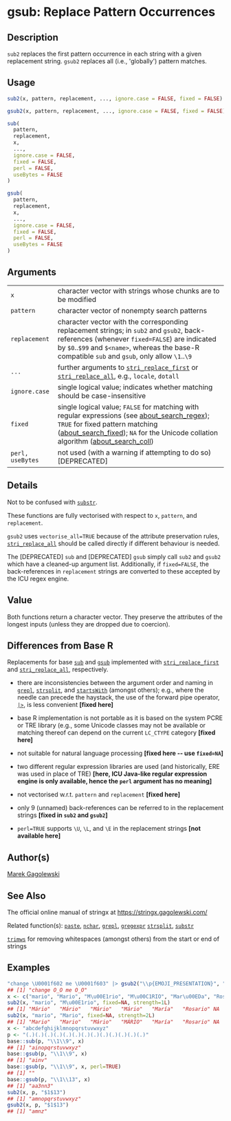 # gsub: Replace Pattern Occurrences

## Description

`sub2` replaces the first pattern occurrence in each string with a given replacement string. `gsub2` replaces all (i.e., \'globally\') pattern matches.

## Usage

```r
sub2(x, pattern, replacement, ..., ignore.case = FALSE, fixed = FALSE)

gsub2(x, pattern, replacement, ..., ignore.case = FALSE, fixed = FALSE)

sub(
  pattern,
  replacement,
  x,
  ...,
  ignore.case = FALSE,
  fixed = FALSE,
  perl = FALSE,
  useBytes = FALSE
)

gsub(
  pattern,
  replacement,
  x,
  ...,
  ignore.case = FALSE,
  fixed = FALSE,
  perl = FALSE,
  useBytes = FALSE
)
```

## Arguments

|                  |                                                                                                                                                                                                                                                                                                                                                                                                                      |
|------------------|----------------------------------------------------------------------------------------------------------------------------------------------------------------------------------------------------------------------------------------------------------------------------------------------------------------------------------------------------------------------------------------------------------------------|
| `x`              | character vector with strings whose chunks are to be modified                                                                                                                                                                                                                                                                                                                                                        |
| `pattern`        | character vector of nonempty search patterns                                                                                                                                                                                                                                                                                                                                                                         |
| `replacement`    | character vector with the corresponding replacement strings; in `sub2` and `gsub2`, back-references (whenever `fixed=FALSE`) are indicated by `$0`..`$99` and `$<name>`, whereas the base-R compatible `sub` and `gsub`, only allow `\1`..`\9`                                                                                                                                                                       |
| `...`            | further arguments to [`stri_replace_first`](https://stringi.gagolewski.com/rapi/stri_replace.html) or [`stri_replace_all`](https://stringi.gagolewski.com/rapi/stri_replace.html), e.g., `locale`, `dotall`                                                                                                                                                                                                          |
| `ignore.case`    | single logical value; indicates whether matching should be case-insensitive                                                                                                                                                                                                                                                                                                                                          |
| `fixed`          | single logical value; `FALSE` for matching with regular expressions (see [about\_search\_regex](https://stringi.gagolewski.com/rapi/about_search_regex.html)); `TRUE` for fixed pattern matching ([about\_search\_fixed](https://stringi.gagolewski.com/rapi/about_search_fixed.html)); `NA` for the Unicode collation algorithm ([about\_search\_coll](https://stringi.gagolewski.com/rapi/about_search_coll.html)) |
| `perl, useBytes` | not used (with a warning if attempting to do so) \[DEPRECATED\]                                                                                                                                                                                                                                                                                                                                                      |

## Details

Not to be confused with [`substr`](substr.md).

These functions are fully vectorised with respect to `x`, `pattern`, and `replacement`.

`gsub2` uses `vectorise_all=TRUE` because of the attribute preservation rules, [`stri_replace_all`](https://stringi.gagolewski.com/rapi/stri_replace.html) should be called directly if different behaviour is needed.

The \[DEPRECATED\] `sub` and \[DEPRECATED\] `gsub` simply call `sub2` and `gsub2` which have a cleaned-up argument list. Additionally, if `fixed=FALSE`, the back-references in `replacement` strings are converted to these accepted by the <span class="pkg">ICU</span> regex engine.

## Value

Both functions return a character vector. They preserve the attributes of the longest inputs (unless they are dropped due to coercion).

## Differences from Base R

Replacements for base [`sub`](https://stat.ethz.ch/R-manual/R-devel/library/base/help/sub.html) and [`gsub`](https://stat.ethz.ch/R-manual/R-devel/library/base/help/gsub.html) implemented with [`stri_replace_first`](https://stringi.gagolewski.com/rapi/stri_replace.html) and [`stri_replace_all`](https://stringi.gagolewski.com/rapi/stri_replace.html), respectively.

-   there are inconsistencies between the argument order and naming in [`grepl`](https://stat.ethz.ch/R-manual/R-devel/library/base/help/grepl.html), [`strsplit`](https://stat.ethz.ch/R-manual/R-devel/library/base/help/strsplit.html), and [`startsWith`](https://stat.ethz.ch/R-manual/R-devel/library/base/help/startsWith.html) (amongst others); e.g., where the needle can precede the haystack, the use of the forward pipe operator, [`|>`](https://stat.ethz.ch/R-manual/R-devel/library/base/help/%7C%3E.html), is less convenient **\[fixed here\]**

-   base R implementation is not portable as it is based on the system PCRE or TRE library (e.g., some Unicode classes may not be available or matching thereof can depend on the current `LC_CTYPE` category **\[fixed here\]**

-   not suitable for natural language processing **\[fixed here -- use `fixed=NA`\]**

-   two different regular expression libraries are used (and historically, ERE was used in place of TRE) **\[here, <span class="pkg">ICU</span> Java-like regular expression engine is only available, hence the `perl` argument has no meaning\]**

-   not vectorised w.r.t. `pattern` and `replacement` **\[fixed here\]**

-   only 9 (unnamed) back-references can be referred to in the replacement strings **\[fixed in `sub2` and `gsub2`\]**

-   `perl=TRUE` supports `\U`, `\L`, and `\E` in the replacement strings **\[not available here\]**

## Author(s)

[Marek Gagolewski](https://www.gagolewski.com/)

## See Also

The official online manual of <span class="pkg">stringx</span> at <https://stringx.gagolewski.com/>

Related function(s): [`paste`](paste.md), [`nchar`](nchar.md), [`grepl`](grepl.md), [`gregexpr`](gregexpr.md) [`strsplit`](strsplit.md), [`substr`](substr.md)

[`trimws`](trimws.md) for removing whitespaces (amongst others) from the start or end of strings

## Examples




```r
"change \U0001f602 me \U0001f603" |> gsub2("\\p{EMOJI_PRESENTATION}", "O_O")
## [1] "change O_O me O_O"
x <- c("mario", "Mario", "M\u00E1rio", "M\u00C1RIO", "Mar\u00EDa", "Rosario", NA)
sub2(x, "mario", "M\u00E1rio", fixed=NA, strength=1L)
## [1] "Mário"   "Mário"   "Mário"   "Mário"   "María"   "Rosario" NA
sub2(x, "mario", "Mario", fixed=NA, strength=2L)
## [1] "Mario"   "Mario"   "Mário"   "MÁRIO"   "María"   "Rosario" NA
x <- "abcdefghijklmnopqrstuvwxyz"
p <- "(.)(.)(.)(.)(.)(.)(.)(.)(.)(.)(.)(.)(.)"
base::sub(p, "\\1\\9", x)
## [1] "ainopqrstuvwxyz"
base::gsub(p, "\\1\\9", x)
## [1] "ainv"
base::gsub(p, "\\1\\9", x, perl=TRUE)
## [1] ""
base::gsub(p, "\\1\\13", x)
## [1] "aa3nn3"
sub2(x, p, "$1$13")
## [1] "amnopqrstuvwxyz"
gsub2(x, p, "$1$13")
## [1] "amnz"
```
